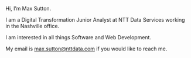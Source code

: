 Hi, I’m Max Sutton.

I am a Digital Transformation Junior Analyst at NTT Data Services working in the Nashville office.

I am interested in all things Software and Web Development.

My email is max.sutton@nttdata.com if you would like to reach me.
